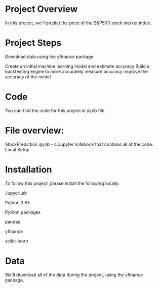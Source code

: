 # Project Overview
In this project, we'll predict the price of the S&P500 stock market index.

# Project Steps

Download data using the yfinance package.

Create an initial machine learning model and estimate accuracy
Build a backtesting engine to more accurately measure accuracy
Improve the accuracy of the model

# Code

You can find the code for this project in pynb file.

# File overview:

StockPrediction.ipynb - a Jupyter notebook that contains all of the code.
Local Setup
# Installation

To follow this project, please install the following locally:

JupyerLab

Python 3.8+

Python packages

pandas

yfinance

scikit-learn

# Data

We'll download all of the data during the project, using the yfinance package.

